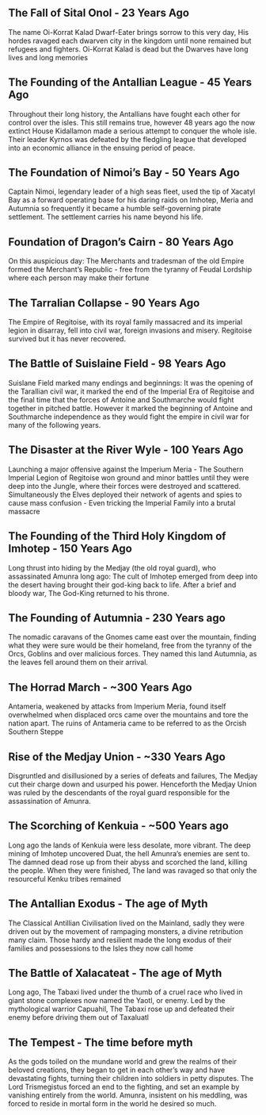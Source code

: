 ## The Fall of Sital Onol - 23 Years Ago

The name Oi-Korrat Kalad Dwarf-Eater brings sorrow to this very day, His hordes ravaged each dwarven city in the kingdom until none remained but refugees and fighters. Oi-Korrat Kalad is dead but the Dwarves have long lives and long memories

## The Founding of the Antallian League - 45 Years Ago

Throughout their long history, the Antallians have fought each other for control over the isles. This still remains true, however 48 years ago the now extinct House Kidallamon made a serious attempt to conquer the whole isle. Their leader Kyrnos was defeated by the fledgling league that developed into an economic alliance in the ensuing period of peace. 

## The Foundation of Nimoi’s Bay - 50 Years Ago

Captain Nimoi, legendary leader of a high seas fleet, used the tip of Xacatyl Bay as a forward operating base for his daring raids on Imhotep, Meria and Autumnia so frequently it became a humble self-governing pirate settlement. The settlement carries his name beyond his life.

## Foundation of Dragon’s Cairn - 80 Years Ago

On this auspicious day: The Merchants and tradesman of the old Empire formed the Merchant’s Republic - free from the tyranny of Feudal Lordship where each person may make their fortune 

## The Tarralian Collapse - 90 Years Ago

The Empire of Regitoise, with its royal family massacred and its imperial legion in disarray, fell into civil war, foreign invasions and misery. Regitoise survived but it has never recovered.


## The Battle of Suislaine Field - 98 Years Ago

Suislane Field marked many endings and beginnings: It was the opening of the Tarallian civil war, it marked the end of the Imperial Era of Regitoise and the final time that the forces of Antoine and Southmarche would fight together in pitched battle. However it marked the beginning of Antoine and Southmarche independence as they would fight the empire in civil war for many of the following years.


## The Disaster at the River Wyle - 100 Years Ago

Launching a major offensive against the Imperium Meria - The Southern Imperial Legion of Regitoise won ground and minor battles until they were deep into the Jungle, where their forces were destroyed and scattered. Simultaneously the Elves deployed their network of agents and spies to cause mass confusion - Even tricking the Imperial Family into a brutal massacre

## The Founding of the Third Holy Kingdom of Imhotep - 150 Years Ago

Long thrust into hiding by the Medjay (the old royal guard), who assassinated Amunra long ago: The cult of Imhotep emerged from deep into the desert having brought their god-king back to life. After a brief and bloody war, The God-King returned to his throne. 

## The Founding of Autumnia - 230 Years ago

The nomadic caravans of the Gnomes came east over the mountain, finding what they were sure would be their homeland, free from the tyranny of the Orcs, Goblins and over malicious forces. They named this land Autumnia, as the leaves fell around them on their arrival. 

## The Horrad March - ~300 Years Ago

Antameria, weakened by attacks from Imperium Meria, found itself overwhelmed when displaced orcs came over the mountains and tore the nation apart. The ruins of Antameria came to be referred to as the Orcish Southern Steppe

## Rise of the Medjay Union - ~330  Years Ago

Disgruntled and disillusioned by a series of defeats and failures, The Medjay cut their charge down and usurped his power. Henceforth the Medjay Union was ruled by the descendants of the royal guard responsible for the assassination of Amunra. 

## The Scorching of Kenkuia - ~500 Years ago

Long ago the lands of Kenkuia were less desolate, more vibrant. The deep mining of Imhotep uncovered Duat, the hell Amunra’s enemies are sent to. The damned dead rose up from their abyss and scorched the land, killing the people. When they were finished, The land was ravaged so that only the resourceful Kenku tribes remained 

## The Antallian Exodus - The age of Myth

The Classical Antillian Civilisation lived on the Mainland, sadly they were driven out by the movement of rampaging monsters, a divine retribution many claim. Those hardy and resilient made the long exodus of their families and possessions to the Isles they now call home

## The Battle of Xalacateat - The age of Myth

Long ago, The Tabaxi lived under the thumb of a cruel race who lived in giant stone complexes now named the Yaotl, or enemy. Led by the mythological warrior Capuahil, The Tabaxi rose up and defeated their enemy before driving them out of Taxaluatl 

## The Tempest - The time before myth

As the gods toiled on the mundane world and grew the realms of their beloved creations, they began to get in each other’s way and have devastating fights, turning their children into soldiers in petty disputes. The Lord Trismegistus forced an end to the fighting, and set an example by vanishing entirely from the world. Amunra, insistent on his meddling, was forced to reside in mortal form in the world he desired so much. 
